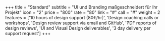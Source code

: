 +++
title = "Standard"
subtitle = "UI und Branding maßgeschneidert für Ihr Projekt"
icon = "2"
price = "800"
rate = "80"
link = "#"
call = "#"
weight = 2
features = ['10 hours of design support (80€/hr)', 'Design coaching calls or workshops', 'Design review support via email and GitHub', 'PDF reports of design reviews', 'UI and Visual Design deliverables', '3 day delivery per support request']
+++